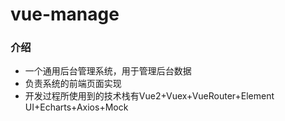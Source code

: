 # vue-manage

### 介绍
- 一个通用后台管理系统，用于管理后台数据
- 负责系统的前端页面实现
- 开发过程所使用到的技术栈有Vue2+Vuex+VueRouter+Element UI+Echarts+Axios+Mock
